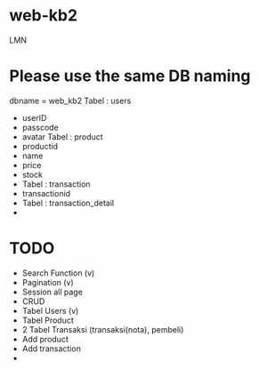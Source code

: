 # web-kb2

LMN

# Please use the same DB naming

dbname = web_kb2
Tabel : users

- userID
- passcode
- avatar
  Tabel : product
- productid
- name
- price
- stock
- Tabel : transaction
- transactionid
- Tabel : transaction_detail
-

# TODO

- Search Function (v)
- Pagination (v)
- Session all page
- CRUD
- Tabel Users (v)
- Tabel Product
- 2 Tabel Transaksi (transaksi(nota), pembeli)
- Add product
- Add transaction
- 
